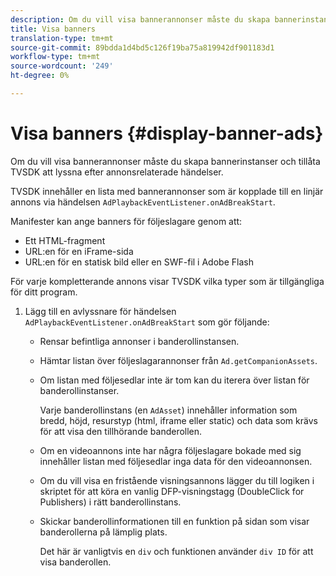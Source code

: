 ```yaml
---
description: Om du vill visa bannerannonser måste du skapa bannerinstanser och tillåta TVSDK att lyssna efter annonsrelaterade händelser.
title: Visa banners
translation-type: tm+mt
source-git-commit: 89bdda1d4bd5c126f19ba75a819942df901183d1
workflow-type: tm+mt
source-wordcount: '249'
ht-degree: 0%

---
```



# Visa banners {#display-banner-ads}

Om du vill visa bannerannonser måste du skapa bannerinstanser och tillåta TVSDK att lyssna efter annonsrelaterade händelser.

TVSDK innehåller en lista med bannerannonser som är kopplade till en linjär annons via händelsen `AdPlaybackEventListener.onAdBreakStart`.

Manifester kan ange banners för följeslagare genom att:

* Ett HTML-fragment
* URL:en för en iFrame-sida
* URL:en för en statisk bild eller en SWF-fil i Adobe Flash

För varje kompletterande annons visar TVSDK vilka typer som är tillgängliga för ditt program.

1. Lägg till en avlyssnare för händelsen `AdPlaybackEventListener.onAdBreakStart` som gör följande:

   * Rensar befintliga annonser i banderollinstansen.
   * Hämtar listan över följeslagarannonser från `Ad.getCompanionAssets`.
   * Om listan med följesedlar inte är tom kan du iterera över listan för banderollinstanser.

      Varje banderollinstans (en `AdAsset`) innehåller information som bredd, höjd, resurstyp (html, iframe eller static) och data som krävs för att visa den tillhörande banderollen.
   * Om en videoannons inte har några följeslagare bokade med sig innehåller listan med följesedlar inga data för den videoannonsen.
   * Om du vill visa en fristående visningsannons lägger du till logiken i skriptet för att köra en vanlig DFP-visningstagg (DoubleClick for Publishers) i rätt banderollinstans.
   * Skickar banderollinformationen till en funktion på sidan som visar banderollerna på lämplig plats.

      Det här är vanligtvis en `div` och funktionen använder `div ID` för att visa banderollen.